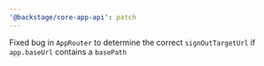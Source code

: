 ```yaml
---
'@backstage/core-app-api': patch
---
```


Fixed bug in `AppRouter` to determine the correct `signOutTargetUrl` if `app.baseUrl` contains a `basePath`
